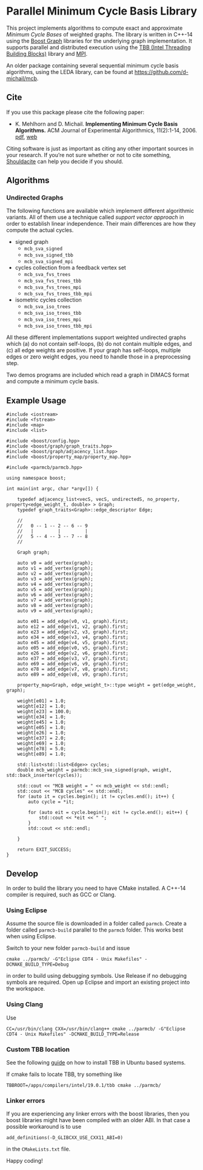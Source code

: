 
# Parallel Minimum Cycle Basis Library

This project implements algorithms to compute exact and approximate *Minimum Cycle Bases* of weighted graphs. 
The library is written in C++-14 using the [Boost Graph](https://www.boost.org/) libraries for the underlying
graph implementation. It supports parallel and distributed execution using the
[TBB (Intel Threading Building Blocks)](https://software.intel.com/en-us/tbb) library
and [MPI](https://www.mpi-forum.org/).

An older package containing several sequential minimum cycle basis algorithms, using the LEDA library, can 
be found at https://github.com/d-michail/mcb.

## Cite

If you use this package please cite the following paper:

- K. Mehlhorn and D. Michail.
   **Implementing Minimum Cycle Basis Algorithms.**
   ACM Journal of Experimental Algorithmics, 11(2):1-14, 2006.
   <i class="far fa-file-pdf"></i> [pdf](https://d-michail.github.io/assets/papers/implMCBjournal.pdf),
   <i class="fas fa-link"></i> [web](https://portal.acm.org/citation.cfm?id=1187436.1216582)

Citing software is just as important as citing any other important sources in your research.
If you’re not sure whether or not to cite something, [Shouldacite](http://bit.ly/shouldacite) can help
you decide if you should.

## Algorithms

### Undirected Graphs

The following functions are available which implement different algorithmic variants. All of them use a technique
called _support vector approach_ in order to establish linear independence. Their main differences are how they
compute the actual cycles. 

- signed graph 
   * `mcb_sva_signed`
   * `mcb_sva_signed_tbb`  
   * `mcb_sva_signed_mpi`
- cycles collection from a feedback vertex set 
   * `mcb_sva_fvs_trees`
   * `mcb_sva_fvs_trees_tbb`
   * `mcb_sva_fvs_trees_mpi`
   * `mcb_sva_fvs_trees_tbb_mpi`
- isometric cycles collection
   * `mcb_sva_iso_trees`
   * `mcb_sva_iso_trees_tbb`
   * `mcb_sva_iso_trees_mpi`
   * `mcb_sva_iso_trees_tbb_mpi`

All these different implementations support weighted undirected graphs which (a) do not contain self-loops, 
(b) do not contain multiple edges, and (c) all edge weights are positive. If your graph has self-loops, 
multiple edges or zero weight edges, you need to handle those in a preprocessing step.

Two demos programs are included which read a graph in DIMACS format and compute a minimum cycle basis.

## Example Usage

```
#include <iostream>
#include <fstream>
#include <map>
#include <list>

#include <boost/config.hpp>
#include <boost/graph/graph_traits.hpp>
#include <boost/graph/adjacency_list.hpp>
#include <boost/property_map/property_map.hpp>

#include <parmcb/parmcb.hpp>

using namespace boost;

int main(int argc, char *argv[]) {

    typedef adjacency_list<vecS, vecS, undirectedS, no_property, property<edge_weight_t, double> > Graph;
    typedef graph_traits<Graph>::edge_descriptor Edge;

    //
    //   0 -- 1 -- 2 -- 6 -- 9
    //   |         |         |
    //   5 -- 4 -- 3 -- 7 -- 8
    //

    Graph graph;

    auto v0 = add_vertex(graph);
    auto v1 = add_vertex(graph);
    auto v2 = add_vertex(graph);
    auto v3 = add_vertex(graph);
    auto v4 = add_vertex(graph);
    auto v5 = add_vertex(graph);
    auto v6 = add_vertex(graph);
    auto v7 = add_vertex(graph);
    auto v8 = add_vertex(graph);
    auto v9 = add_vertex(graph);

    auto e01 = add_edge(v0, v1, graph).first;
    auto e12 = add_edge(v1, v2, graph).first;
    auto e23 = add_edge(v2, v3, graph).first;
    auto e34 = add_edge(v3, v4, graph).first;
    auto e45 = add_edge(v4, v5, graph).first;
    auto e05 = add_edge(v0, v5, graph).first;
    auto e26 = add_edge(v2, v6, graph).first;
    auto e37 = add_edge(v3, v7, graph).first;
    auto e69 = add_edge(v6, v9, graph).first;
    auto e78 = add_edge(v7, v8, graph).first;
    auto e89 = add_edge(v8, v9, graph).first;

    property_map<Graph, edge_weight_t>::type weight = get(edge_weight, graph);

    weight[e01] = 1.0;
    weight[e12] = 1.0;
    weight[e23] = 100.0;
    weight[e34] = 1.0;
    weight[e45] = 1.0;
    weight[e05] = 1.0;
    weight[e26] = 1.0;
    weight[e37] = 2.0;
    weight[e69] = 1.0;
    weight[e78] = 5.0;
    weight[e89] = 1.0;

    std::list<std::list<Edge>> cycles;
    double mcb_weight = parmcb::mcb_sva_signed(graph, weight, std::back_inserter(cycles));

    std::cout << "MCB weight = " << mcb_weight << std::endl;
    std::cout << "MCB cycles" << std::endl;
    for (auto it = cycles.begin(); it != cycles.end(); it++) {
        auto cycle = *it;

        for (auto eit = cycle.begin(); eit != cycle.end(); eit++) {
            std::cout << *eit << " ";
        }
        std::cout << std::endl;

    }

    return EXIT_SUCCESS;
}

```

## Develop

In order to build the library you need to have CMake installed. A C++-14 compiler is required, such as 
GCC or Clang.

### Using Eclipse

Assume the source file is downloaded in a folder called `parmcb`. Create a folder called `parmcb-build`
parallel to the `parmcb` folder. This works best when using Eclipse. 

Switch to your new folder `parmcb-build` and issue 

```
cmake ../parmcb/ -G"Eclipse CDT4 - Unix Makefiles" -DCMAKE_BUILD_TYPE=Debug
```

in order to build using debugging symbols. Use Release if no debugging symbols are required.
Open up Eclipse and import an existing project into the workspace.

### Using Clang

Use 

```
CC=/usr/bin/clang CXX=/usr/bin/clang++ cmake ../parmcb/ -G"Eclipse CDT4 - Unix Makefiles" -DCMAKE_BUILD_TYPE=Release
```

### Custom TBB location 

See the following [guide](https://software.intel.com/en-us/articles/installing-intel-free-libs-and-python-apt-repo) 
on how to install TBB in Ubuntu based systems.

If cmake fails to locate TBB, try something like 

```
TBBROOT=/apps/compilers/intel/19.0.1/tbb cmake ../parmcb/
```

### Linker errors

If you are experiencing any linker errors with the boost libraries, then you boost libraries
might have been compiled with an older ABI. In that case a possible workaround is to use 

```
add_definitions(-D_GLIBCXX_USE_CXX11_ABI=0)
```

in the `CMakeLists.txt` file.



Happy coding!
